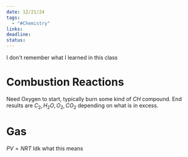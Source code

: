 ```yaml
---
date: 12/21/24
tags:
  - "#Chemistry"
links: 
deadline: 
status:
---
```

I don't remember what I learned in this class

# Combustion Reactions
Need Oxygen to start, typically burn some kind of $CH$ compound. End results are $C_2,H_2O,O_2,CO_2$ depending on what is in excess.
# Gas
$PV=NRT$
Idk what this means
